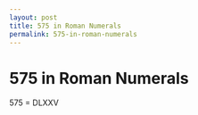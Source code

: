 ```yaml
---
layout: post
title: 575 in Roman Numerals
permalink: 575-in-roman-numerals
---
```


# 575 in Roman Numerals

575 = DLXXV
